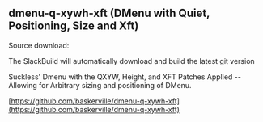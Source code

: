 dmenu-q-xywh-xft (DMenu with Quiet, Positioning, Size and Xft)
--------------------------------------------------------------

Source download: 

The SlackBuild will automatically download 
and build the latest git version

Suckless' Dmenu with the QXYW, Height, and XFT Patches Applied -- Allowing for
Arbitrary sizing and positioning of DMenu.

[https://github.com/baskerville/dmenu-q-xywh-xft](https://github.com/baskerville/dmenu-q-xywh-xft)
